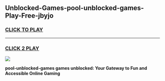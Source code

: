 
## Unblocked-Games-pool-unblocked-games-Play-Free-jbyjo
<h3>
<a href="https://premium76.site?title=pool-unblocked-games&ref=10A">CLICK TO PLAY</a></h3>
<hr>

<h3>
<a href="https://premium76.site?title=pool-unblocked-games&ref=10A">CLICK 2 PLAY</a>
  
</h3>

<a href="https://premium76.site?title=pool-unblocked-games&ref=10A"><img src="https://clearcache.store/games.png"></a>


**pool-unblocked-games games unblocked: Your Gateway to Fun and Accessible Online Gaming**
